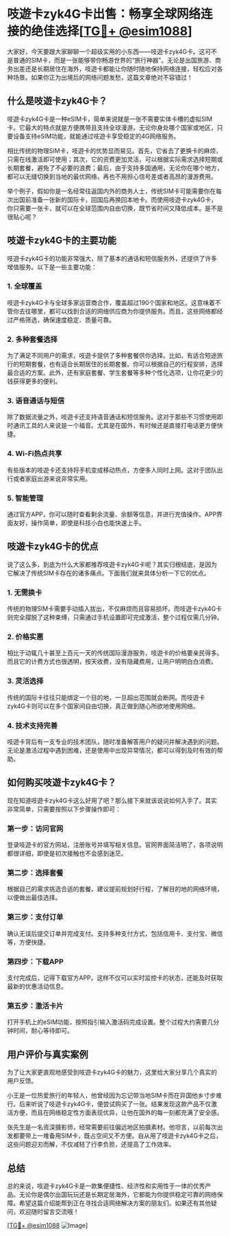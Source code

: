 # 吱遊卡zyk4G卡出售：畅享全球网络连接的绝佳选择[[TG💪+ @esim1088](https://t.me/s/esim1088)]

大家好，今天要跟大家聊聊一个超级实用的小东西——吱遊卡zyk4G卡。这可不是普通的SIM卡，而是一张能够带你畅游世界的“旅行神器”。无论是出国旅游、商务出差还是长期居住在海外，吱遊卡都能让你随时随地保持网络连接，轻松应对各种场景。如果你正为出境后的网络问题发愁，这篇文章绝对不容错过！

## 什么是吱遊卡zyk4G卡？

吱遊卡zyk4G卡是一种eSIM卡，简单来说就是一张不需要实体卡槽的虚拟SIM卡。它最大的特点就是方便携带且支持全球漫游。无论你身处哪个国家或地区，只要设备支持eSIM功能，就能通过吱遊卡享受稳定的4G网络服务。

相比传统的物理SIM卡，吱遊卡的优势显而易见。首先，它省去了更换卡的麻烦，只需在线激活即可使用；其次，它的资费更加灵活，可以根据实际需求选择短期或长期套餐，避免了不必要的浪费；最后，由于支持多国通用，无论你在哪个地方，都可以无缝切换到当地的最优网络，再也不用担心信号差或者高昂的漫游费用。

举个例子，假如你是一名经常往返国内外的商务人士，传统SIM卡可能需要你在每次出国前准备一张新的国际卡，回国后再换回本地卡。而使用吱遊卡zyk4G卡，你只需要一张卡，就可以在全球范围内自由切换，既节省时间又降低成本。是不是很贴心呢？

## 吱遊卡zyk4G卡的主要功能

吱遊卡zyk4G卡的功能非常强大，除了基本的通话和短信服务外，还提供了许多增值服务。以下是一些主要功能：

### 1. **全球覆盖**
吱遊卡zyk4G卡与全球多家运营商合作，覆盖超过190个国家和地区。这意味着不管你去往哪里，都可以找到合适的网络供应商为你提供服务。而且，这些网络都经过严格筛选，确保速度稳定、质量可靠。

### 2. **多种套餐选择**
为了满足不同用户的需求，吱遊卡提供了多种套餐供你选择。比如，有适合短途旅行的短期套餐，也有适合长期居住的长期套餐。你可以根据自己的行程安排，选择最合适的方案。此外，还有家庭套餐、学生套餐等多种个性化选项，让你花更少的钱获得更多的便利。

### 3. **语音通话与短信**
除了数据流量之外，吱遊卡还支持语音通话和短信服务。这对于那些不习惯使用即时通讯工具的人来说是一个福音。尤其是在国外，有时候还是直接打电话更方便快捷。

### 4. **Wi-Fi热点共享**
有些版本的吱遊卡还支持将手机变成移动热点，方便多人同时上网。这对于团队出行或者家庭出游来说非常实用。

### 5. **智能管理**
通过官方APP，你可以随时查看剩余流量、余额等信息，并进行充值操作。APP界面友好，操作简单，即使是科技小白也能快速上手。

## 吱遊卡zyk4G卡的优点

说了这么多，到底为什么大家都推荐吱遊卡zyk4G卡呢？其实归根结底，是因为它解决了传统SIM卡存在的诸多痛点。下面我们就来具体分析一下它的优点。

### 1. **无需换卡**
传统的物理SIM卡需要手动插入拔出，不仅麻烦而且容易损坏。而吱遊卡zyk4G卡则完全摆脱了这种束缚，只需通过手机设置即可完成激活，整个过程仅需几分钟。

### 2. **价格实惠**
相比于动辄几十甚至上百元一天的传统国际漫游服务，吱遊卡的价格要亲民得多。而且它的计费方式也很透明，按天收费，没有隐藏费用，让用户明明白白消费。

### 3. **灵活选择**
传统的国际卡往往只能绑定一个目的地，一旦超出范围就会断网。而吱遊卡zyk4G卡则可以在多个国家间自由切换，真正做到随心所欲地使用网络。

### 4. **技术支持完善**
吱遊卡背后有一支专业的技术团队，随时准备解答用户的疑问并解决遇到的问题。无论是激活过程中遇到困难，还是使用中出现异常情况，都可以得到及时有效的帮助。

## 如何购买吱遊卡zyk4G卡？

现在知道吱遊卡zyk4G卡这么好用了吧？那么接下来就该说说如何入手了。其实非常简单，只需要按照以下步骤操作即可：

### 第一步：访问官网
登录吱遊卡的官方网站，注册账号并填写相关信息。官网界面简洁明了，各项说明都很详细，即使是初次接触也不会感到迷茫。

### 第二步：选择套餐
根据自己的需求挑选合适的套餐。建议提前规划好行程，了解目的地的网络环境，以便做出最佳选择。

### 第三步：支付订单
确认无误后提交订单并完成支付。支持多种支付方式，包括信用卡、支付宝、微信等，方便快捷。

### 第四步：下载APP
支付完成后，记得下载官方APP。这样不仅可以实时监控卡的状态，还能及时获取最新的优惠活动信息。

### 第五步：激活卡片
打开手机上的eSIM功能，按照指引输入激活码完成设置。整个过程大约需要几分钟时间，耐心等待即可。

## 用户评价与真实案例

为了让大家更直观地感受到吱遊卡zyk4G卡的魅力，这里给大家分享几个真实的用户反馈。

小王是一位热爱旅行的年轻人，他曾经因为忘记带当地SIM卡而在异国他乡寸步难行。后来听说了吱遊卡zyk4G卡，便尝试购买了一张。结果发现这款产品不仅激活方便，而且在网络稳定性方面表现优异，让他在国外的每一刻都充满了安全感。

张先生是一名资深摄影师，经常需要前往偏远地区拍摄素材。他坦言，以前每次出发都要带上一堆备用SIM卡，既占空间又不方便。自从用了吱遊卡zyk4G卡之后，这些问题迎刃而解，不仅减轻了行李负担，还提高了工作效率。

## 总结

总的来说，吱遊卡zyk4G卡是一款集便捷性、经济性和实用性于一体的优秀产品。无论你是偶尔出国玩玩还是长期定居海外，它都能为你提供稳定可靠的网络保障。希望这篇介绍能帮到正在寻找合适网络解决方案的朋友们。如果还有其他疑问，欢迎随时留言交流哦！

[[TG💪+ @esim1088](https://t.me/s/esim1088) ![Image](https://i.postimg.cc/4NQfJmqS/Snipaste-2025-05-13-00-14-12.png)]